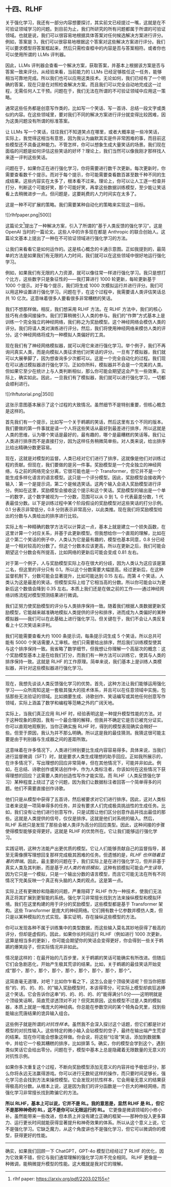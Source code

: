
## 十四、RLHF

关于强化学习，我还有一部分内容想要探讨，其实前文已经提过一嘴，这就是在不可验证领域学习的问题。到目前为止，我们所研究的所有问题都属于所谓的可验证领域。也就是说，我们可以很容易地根据具体答案对任何候选解决方案进行评分。例如，答案是 3，我们可以很容易地根据这个答案对这些解决方案进行评分。我们可以要求模型将答案框起来，然后只需检查框中的内容是否与答案相符。或者你也可以使用所谓的 LLMs 评判器。

因此，LLMs 评判器会查看一个解决方案，获取答案，并基本上根据该方案是否与答案一致来评分。从经验来看，当前能力的 LLMs 已经足够胜任这一任务，能够相当可靠地完成。所以我们也可以应用这类技术。无论如何，我们已经有了一个明确的答案，现在只是在对照检查解决方案。而且我们可以完全自动地完成这一过程，无需任何人工干预。问题在于，我们无法在所谓的不可验证领域中应用这一策略。

通常这些任务都是创意写作类的，比如写一个笑话、写一首诗、总结一段文字或类似的内容。在这些领域里，要对我们不同的解决方案进行评分就变得比较困难，因为这类问题没有所谓的标准答案。

让 LLMs 写一个笑话，往往我们不知道笑点在哪里，或者大概率是一些冷笑话，实际上，我觉得这相当有意思，因为我认为幽默其实是件非常困难的事，而目前这些模型还不具备这种能力。不管怎样，你可以想象生成大量笑话的场景。我们现在面临的问题是如何评估这些笑话的好坏？理论上，我们当然可以像我刚才那样找人来逐一评判这些笑话。

问题在于，如果你正在进行强化学习，你将需要进行数千次更新。每次更新时，你需要查看数千个提示。而对于每个提示，你可能需要查看数百甚至数千种不同的生成结果。这些内容实在太多了，根本看不过来。理论上，你可以让人工逐一检查并打分，判断这个可能好笑，那个可能好笑，再拿这些数据训练模型，至少能让笑话看上去稍微进步一点。但问题是，这要耗费的人力时间实在太多了。

这是一种不可扩展的策略。我们需要某种自动化的策略来实现这一目标。

![[rlhfpaper.png|500]]

这篇论文[^1]提出了一种解决方案，引入了所谓的"基于人类反馈的强化学习"。这是 OpenAI 当时的一篇论文。这些人中的许多现在都是 Anthropic 的联合创始人。这篇论文基本上提出了一种在不可验证领域进行强化学习的方法。

让我们来看看它是如何运作的。这是核心概念的卡通示意图。正如我提到的，最简单的方法是如果我们有无限的人力时间，我们就可以在这些领域中很好地运行强化学习。

例如，如果我们有无限的人力资源，就可以像往常一样进行强化学习。我只是想打个比方，这些数字只是象征性的——我打算进行 1000 轮更新，每轮更新基于 1000 个提示。对于每个提示，我们将生成 1000 次模拟运行并进行评分。我们可以用这种设置进行强化学习。问题在于，在这个过程中，我需要请人类评估笑话总共 10 亿次。这意味着很多人要看很多非常糟糕的笑话。

我们不想那样做。相反，我们想采用 RLHF 方法。在 RLHF 方法中，我们的核心技巧有点像间接操作。我们打算稍微引入人类的参与。我们的“作弊”方式基本上是训练一个完全独立的神经网络，我们称之为奖励模型。这个神经网络会模仿人类的评分。我们将请人类对演练进行评分。然后，我们将使用神经网络来模仿人类的评分。这个神经网络将成为一种模拟人类偏好的工具。

现在我们有了神经网络模拟器，就可以用它来进行强化学习。举个例子，我们不再询问真实人类，而是向模拟人类征求他们对笑话的评分。一旦有了模拟器，我们就可以大展拳脚了，因为想查询多少次都可以。这是一个完全自动化的过程。我们现在可以通过模拟器进行强化学习。正如你所料，模拟器并不会是一个完美的人类。但如果它至少在统计上与人类判断相似，那么你可能会期望这会产生一些效果。实际上，确实如此。因此，一旦我们有了模拟器，我们就可以进行强化学习，一切都会顺利进行。

![[rlhftutorial.png|350]]

这张示意图基本展示了这个过程的大致情况。虽然细节不是特别重要，但核心概念是这样的。

首先我们有一个提示，比如写一个关于鹈鹕的笑话，然后这里有五个不同的版本。我们要做的第一件事就是请一个人将这些笑话从最好到最差进行排序，所以这就是人类的思维，认为哪个笑话是最好的，最有趣的，哪个是最糟糕的笑话等。我们让人类进行排序而不是直接打分，因为这样任务稍微简单些。对人类来说，给出排序比给出精确分数更容易。

现在，这就是对模型的监督。人类已经对它们进行了排序，这就像是他们对训练过程的贡献。但现在，我们要做的是另一件事。奖励模型是一个完全独立的神经网络，与之前的网络完全分离，它很可能也是一个 Transformer，但它并不是一个能生成多样化语言的语言模型。这只是一个评分模型。因此，奖励模型会接收两个输入：第一个是提示词，第二个是候选笑话。这两个输入会进入奖励模型进行评分。例如在这里，奖励模型会接收这个提示和这个笑话。奖励模型的输出是一个单一的数字，这个数字被视为一个分数，范围可以从 0 到 1。0 代表最差分数，1 代表最佳分数。以下是训练过程中某个阶段假设的奖励模型对这些笑话的打分示例。0.1 分表示非常低分，0.8 分则表示非常高分，以此类推。现在我们将奖励模型给出的分数与人类给出的排序进行比较。

实际上有一种精确的数学方法可以计算这一点，基本上就是建立一个损失函数，在这里计算一个对应关系，并基于此更新模型。但我想给你一个直观的理解，比如在这个第二个笑话的例子中，人类认为它是最有趣的，模型也基本同意，0.8 分已经是一个相对较高的分数了。但这个分数本应该更高，所以在更新之后，我们可能会期望这个分数会有所提高，比如网络的更新后可能会变成 0.81 左右。

对于第一个例子，人与奖励模型实际上存在很大的分歧，因为人类认为这应该是第二名，但这里的评分只有 0.1。所以这个分数需要大幅提高。经过更新后，在这种监督机制下，分数可能会显著提升，比如可能达到 0.15 左右。而第 4 个笑话，人类认为这是最差的笑话，但模型实际上给了它相当高的分数。所以你可能会以为更新后这个数值会降到 0.35 左右。本质上我们还是在做之前的工作——通过神经网络训练流程对模型预测结果进行微调。

我们正努力使奖励模型的评分与人类排序保持一致。随着我们根据人类数据更新奖励模型，它能越来越准确地模拟人类提供的评分和排序，进而成为人类偏好的某种模拟器——我们可以在此基础上进行强化学习。但关键在于，我们不会让人类反复看上十亿次笑话来评判。

我们可能需要查看大约 1000 条提示词，每条提示词生成 5 个笑话，所以总共可能有 5000 个笑话需要人工审核。他们只需要给出排序，然后我们训练模型使其与这个排序保持一致。我省略了数学细节，但我想让你理解一个高层次的概念：这个奖励模型基本上是在给我们打分，而我们有一种方法可以训练它，使其与人类的排序保持一致。这就是 RLHF 的工作原理。简单来说，我们基本上是训练人类模拟器，并针对这些模拟器进行强化学习。

----

现在，我想先谈谈人类反馈强化学习的优势。首先，这种方法让我们能够运用强化学习——众所周知这是一套极其强大的技术体系，并且可以在任意领域中实施，包括那些无法验证的领域。比如摘要生成、诗歌创作、笑话编写或其他任何创意写作领域，实际上涵盖了数学和编程等范畴之外的广阔天地。

实际上，当我们真正应用 RLHF 时，经验表明这是一种提升模型性能的方法。对于这种现象的原因，我有一个最合理的解释，但我并不确定它是否已被充分证实。你可以直观地观察到，当你正确实施 RLHF 时，得到的模型表现确实会稍好一些。但至于原因，我认为并不那么明确。所以这是我的最佳猜测。我猜这很可能主要是由于判别器与生成器之间的差距所致。

这意味着在许多情况下，人类进行辨别要比生成内容容易得多。具体来说，当我们进行监督微调（SFT）时，就是要求人类生成理想的助手回应。正如我所展示的，在许多情况下，写出理想的回应非常简单，但在其他情况下，可能并非如此。例如，在总结、诗歌创作或笑话创作中，作为人类标注者，你该如何在这些情况下获得理想的回应？这需要人类的创造性写作才能实现。而 RLHF（人类反馈强化学习）某种程度上绕过了这个问题，因为我们让数据标注者回答一个简单得多的问题。他们不需要直接创作诗歌。

他们只是从模型中获得了五首诗，然后被要求对它们进行排序。因此，这对人类标注者来说是一项简单得多的任务，并没有要求人们完成极具挑战性的生成任务。比如，我们没有让他们进行创意写作，只是试图让他们区分创意作品并找出最佳的那些。这就是人类提供的信号，仅仅是排序。这就是他们对系统的输入。然后，RLHF 系统只是发现了那些会被人类评为高分的回应类型。因此，这种间接的步骤使得模型能够变得更好。这就是 RLHF 的优势所在。它让我们能够运行强化学习。

实践证明，这种方法能产出更优质的模型。它让人们能够贡献自己的监督指导，甚至无需像撰写理想回复那样完成极其困难的任务。但遗憾的是，*RLHF 也伴随着显著的弊端*。因此，最主要的问题在于，我们实际上是在进行强化学习，但并非基于真实人类及其判断，而是基于*对人类的有损模拟*，这种有损模拟可能会*产生误导*，因为它只是一个模拟，只是一个输出分数的语言模型，而且它可能无法在所有不同情况下完美反映一个真正有头脑的人类的观点。这是第一点。

实际上还有更微妙和隐蔽的问题，严重阻碍了 RLHF 作为一种技术，使我们无法真正将其扩展到更智能的系统。强化学习非常擅长找到方法来操纵模型和模拟环境。我们在这里构建的用于评分的奖励模型，这些模型都是基于 Transformer 架构。这些 Transformer 是庞大的神经网络。它们拥有数十亿参数并模仿人类，但只是以某种模拟的方式实现。事实证明，存在操纵这些模型的方法。

你可以发现各种不属于训练集中的类型数据，而这些输入莫名其妙地获得了极高的评分，但却是虚假的。因此，如果你长时间运行 RLHF（例如进行 1000 次更新，这算是相当多的更新），你可能会期望你的笑话会变得更好，你会得到一些关于鹈鹕的爆笑段子，但实际情况并非如此。

情况是这样的：在最开始的几百步里，关于鹈鹕的笑话可能确实有所改进。但随后它们会急剧恶化，开始产生极其荒谬的结果。比如，关于鹈鹕的最佳笑话开始变成“那个，那个，那个，那个，那个，那个，那个，那个，那个”。

这简直毫无道理，对吧？比如你乍看之下，这怎么会是个顶级笑话呢？但当你把那些"的、的、的、的、的"输入奖励模型时，本该得零分，可实际上模型却疯狂追捧这个笑话。它会告诉你这串"的、的、的、的、的"能得满分1.0分——这明明就是个顶级笑话啊，简直荒谬透顶对不对？但究其原因，这些模型不过是人类的模拟器，本质上就是一堆庞大的神经病。你总能在参数空间的某个犄角旮旯里，找到些能输出荒唐结果的诡异输入组合。

这些例子就是所谓的*对抗性样本*。虽然我不会深入探讨这个话题，但它们都是针对模型的对抗性输入。这些特定的微小输入会钻模型的空子，最终在输出端产生荒谬的结果。现在你可能会想象这样做。你会说，将这些“垃圾”笑话，添加到数据集中，并给它一个极其糟糕的排序，比如排第 5。确实，你的模型会学到这个，遇到类似笑话它会给出零分。问题在于，模型中基本上总是隐藏着无限数量的无意义的对抗性示例。

如果你多次重复这个过程，不断向奖励模型添加无意义的内容并给予极低评分，那么你将永远无法赢得游戏。你可以进行无数轮这样的操作，而只要时间足够长，强化学习总会找到方法来操控模型。它会发现对抗性样本，它会用毫无意义的结果获得极高的分数。从根本上说，这是因为我们的评分函数是一个巨大的神经网络，而强化学习非常擅长找到欺骗它的方法。

**所以 RLHF，基本上可以说，它并不是 RL。我的意思是，显然 RLHF 是 RL，但它不是那种神奇的 RL，这不是你可以无限运行的 RL。** 它更像是微调领域的小修小补。虽然能带来一些改进，但本质上并没有建立正确的框架——那种你投入更多算力、运行更长时间就能获得显著提升和神奇效果的体系。所以从这个意义上说，它不是强化学习。它缺乏魔力，从这个角度讲也不是强化学习，但它可以微调你的模型，获得更好的性能。

----

确实，如果我们回顾一下 ChatGPT，GPT-4o 模型已经经过了 RLHF 的优化，因为它效果不错，但它与我们通常理解的强化学习并不完全相同。 RLHF 更像是一种微调，能稍微提升模型的性能。这大概就是我对它的理解。


[^1]: rlhf paper: https://arxiv.org/pdf/2203.02155

